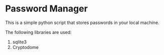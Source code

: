 # Password Manager

This is a simple python script that stores passwords in your local machine.

The following libraries are used:
1. sqlite3
2. Cryptodome 
